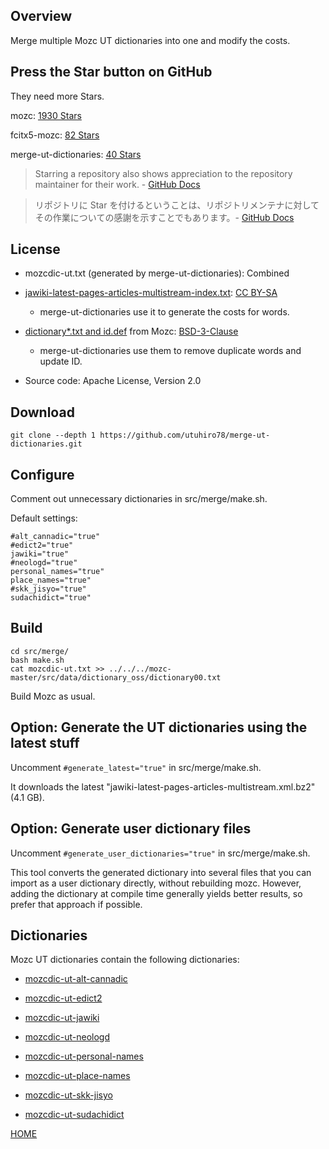 ## Overview

Merge multiple Mozc UT dictionaries into one and modify the costs.

## Press the Star button on GitHub

They need more Stars.

mozc: [1930 Stars](https://github.com/google/mozc)

fcitx5-mozc: [82 Stars](https://github.com/fcitx/mozc)

merge-ut-dictionaries: [40 Stars](https://github.com/utuhiro78/merge-ut-dictionaries)

> Starring a repository also shows appreciation to the repository maintainer for their work. - [GitHub Docs](https://docs.github.com/en/get-started/exploring-projects-on-github/saving-repositories-with-stars)

> リポジトリに Star を付けるということは、リポジトリメンテナに対してその作業についての感謝を示すことでもあります。- [GitHub Docs](https://docs.github.com/ja/get-started/exploring-projects-on-github/saving-repositories-with-stars)

## License

- mozcdic-ut.txt (generated by merge-ut-dictionaries): Combined

- [jawiki-latest-pages-articles-multistream-index.txt](https://dumps.wikimedia.org/jawiki/latest/): [CC BY-SA](https://ja.wikipedia.org/wiki/Wikipedia:ウィキペディアを二次利用する)
  - merge-ut-dictionaries use it to generate the costs for words.

- [dictionary*.txt and id.def](https://github.com/google/mozc/tree/master/src/data/dictionary_oss) from Mozc: [BSD-3-Clause](https://github.com/google/mozc)
  - merge-ut-dictionaries use them to remove duplicate words and update ID.

- Source code: Apache License, Version 2.0

## Download

```
git clone --depth 1 https://github.com/utuhiro78/merge-ut-dictionaries.git
```

## Configure

Comment out unnecessary dictionaries in src/merge/make.sh.

Default settings:

```
#alt_cannadic="true"
#edict2="true"
jawiki="true"
#neologd="true"
personal_names="true"
place_names="true"
#skk_jisyo="true"
sudachidict="true"
```

## Build

```
cd src/merge/
bash make.sh
cat mozcdic-ut.txt >> ../../../mozc-master/src/data/dictionary_oss/dictionary00.txt
```

Build Mozc as usual.

## Option: Generate the UT dictionaries using the latest stuff

Uncomment ```#generate_latest="true"``` in src/merge/make.sh.

It downloads the latest "jawiki-latest-pages-articles-multistream.xml.bz2" (4.1 GB).

## Option: Generate user dictionary files

Uncomment ```#generate_user_dictionaries="true"``` in src/merge/make.sh.

This tool converts the generated dictionary into several files that you can import as a user dictionary directly, without rebuilding mozc. However, adding the dictionary at compile time generally yields better results, so prefer that approach if possible.

## Dictionaries

Mozc UT dictionaries contain the following dictionaries:

* [mozcdic-ut-alt-cannadic](https://github.com/utuhiro78/mozcdic-ut-alt-cannadic)

* [mozcdic-ut-edict2](https://github.com/utuhiro78/mozcdic-ut-edict2)

* [mozcdic-ut-jawiki](https://github.com/utuhiro78/mozcdic-ut-jawiki)

* [mozcdic-ut-neologd](https://github.com/utuhiro78/mozcdic-ut-neologd)

* [mozcdic-ut-personal-names](https://github.com/utuhiro78/mozcdic-ut-personal-names)

* [mozcdic-ut-place-names](https://github.com/utuhiro78/mozcdic-ut-place-names)

* [mozcdic-ut-skk-jisyo](https://github.com/utuhiro78/mozcdic-ut-skk-jisyo)

* [mozcdic-ut-sudachidict](https://github.com/utuhiro78/mozcdic-ut-sudachidict)

[HOME](https://ss1.xrea.com/linuxplayers.g1.xrea.com/mozc-ut.html)
